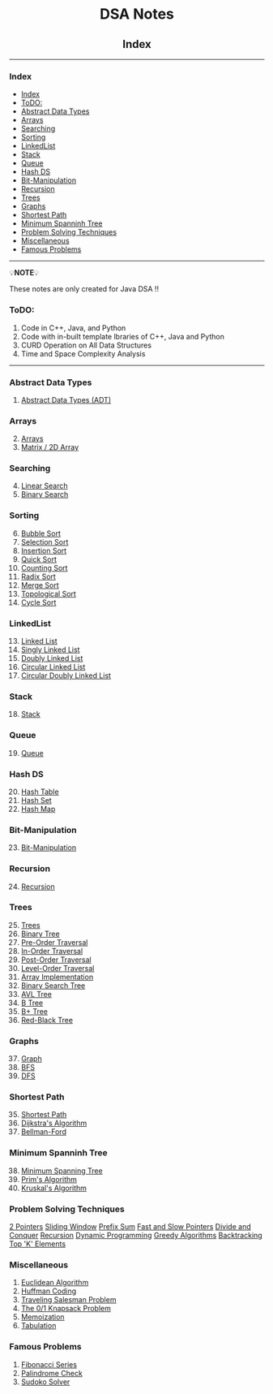 <h1 style="text-align:center">DSA Notes</h1>

<h2 style="text-align:center">Index</h2>

<hr/>

### Index

- [Index](#index)
- [ToDO:](#todo)
- [Abstract Data Types](#abstract-data-types)
- [Arrays](#arrays)
- [Searching](#searching)
- [Sorting](#sorting)
- [LinkedList](#linkedlist)
- [Stack](#stack)
- [Queue](#queue)
- [Hash DS](#hash-ds)
- [Bit-Manipulation](#bit-manipulation)
- [Recursion](#recursion)
- [Trees](#trees)
- [Graphs](#graphs)
- [Shortest Path](#shortest-path)
- [Minimum Spanninh Tree](#minimum-spanninh-tree)
- [Problem Solving Techniques](#problem-solving-techniques)
- [Miscellaneous](#miscellaneous)
- [Famous Problems](#famous-problems)


<hr/>

💡**NOTE**💡 

These notes are only created for Java DSA !!

### ToDO:
1. Code in C++, Java, and Python
2. Code with in-built template lbraries of C++, Java and Python
3. CURD Operation on All Data Structures
4. Time and Space Complexity Analysis

<hr/>

### Abstract Data Types
1. [Abstract Data Types (ADT)]()

### Arrays

2. [Arrays]()
3. [Matrix / 2D Array]()

### Searching

4. [Linear Search](./notes/3.%20LinearSearch.md)
5. [Binary Search](./notes/4.%20BinarySearch.md)

### Sorting

6. [Bubble Sort](./notes/5.%20Bubble%20Sort.md)
7. [Selection Sort](./notes/6.%20SeletionSort.md)
8. [Insertion Sort](./notes/7.%20InsertionSort.md)
9. [Quick Sort](./notes/8.%20QuickSort.md)
10. [Counting Sort](./notes/9.%20CountingSort.md)
11. [Radix Sort](./notes/10.%20RadixSort.md)
12. [Merge Sort](./notes/11.%20MergeSort.md)
13. [Topological Sort]()
14. [Cycle Sort]()

### LinkedList

13. [Linked List](./notes/12.%20LinkedList.md)
14. [Singly Linked List](./notes/13.%20SinglyLinkedList.md)
15. [Doubly Linked List](./notes/15.%20DoublyLinkedList.md)
16. [Circular Linked List](./notes/16.%20CircularLinkedList.md)
17. [Circular Doubly Linked List](./notes/17.%20CircularDoublyLinkedList.md)

### Stack

18. [Stack](./notes/18.%20Stack.md)

### Queue

19. [Queue](./notes/19.%20Queue.md)

### Hash DS

20. [Hash Table]() 
21. [Hash Set]() 
22. [Hash Map]()

### Bit-Manipulation

23. [Bit-Manipulation](./notes/23.%20Bit-Manipulation.md)

### Recursion

24. [Recursion]()

### Trees

25. [Trees]()
26. [Binary Tree]() 
27. [Pre-Order Traversal]() 
28. [In-Order Traversal]() 
29. [Post-Order Traversal]() 
30. [Level-Order Traversal]() 
31. [Array Implementation]() 
32. [Binary Search Tree]() 
33. [AVL Tree]() 
34. [B Tree]() 
35. [B+ Tree]() 
36. [Red-Black Tree]() 

### Graphs

37. [Graph]()
38. [BFS]()
39. [DFS]()

### Shortest Path

35. [Shortest Path]()
36. [Dijkstra's Algorithm]()
37. [Bellman-Ford]()

### Minimum Spanninh Tree

38. [Minimum Spanning Tree]()
39. [Prim's Algorithm]()
40. [Kruskal's Algorithm]()


### Problem Solving Techniques

[2 Pointers]()
[Sliding Window]()
[Prefix Sum]()
[Fast and Slow Pointers]()
[Divide and Conquer]()
[Recursion]()
[Dynamic Programming]()
[Greedy Algorithms]()
[Backtracking]()
[Top 'K' Elements]()

### Miscellaneous

1.  [Euclidean Algorithm]()
2.  [Huffman Coding]()
3.  [Traveling Salesman Problem]()
4.  [The 0/1 Knapsack Problem]()
5.  [Memoization]()
6.  [Tabulation]()

### Famous Problems

1. [Fibonacci Series]()
2. [Palindrome Check]()
3. [Sudoko Solver]()